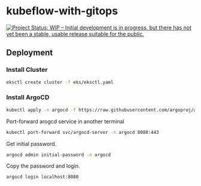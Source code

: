 # kubeflow-with-gitops

[![Project Status: WIP – Initial development is in progress, but there has not yet been a stable, usable release suitable for the public.](https://www.repostatus.org/badges/latest/wip.svg)](https://www.repostatus.org/#wip)

## Deployment

### Install Cluster

```sh
eksctl create cluster -f eks/eksctl.yaml
```

### Install ArgoCD

```sh
kubectl apply -n argocd -f https://raw.githubusercontent.com/argoproj/argo-cd/stable/manifests/install.yaml
```

Port-forward arogcd service in another terminal

```sh
kubectl port-forward svc/argocd-server -n argocd 8080:443
```

Get initial password.

```sh
argocd admin initial-password -n argocd
```

Copy the password and login.

```sh
argocd login localhost:8080
```
